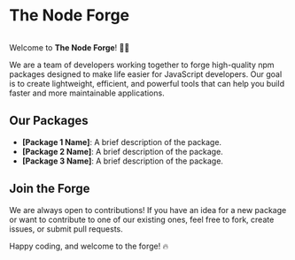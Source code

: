 # The Node Forge

  <!-- profile views -->
  <img src="https://komarev.com/ghpvc/?username=The-Node-Forge&style=flat-square&color=blue" alt=""/>
  
Welcome to **The Node Forge**! 🔨✨

We are a team of developers working together to forge high-quality npm packages designed to make life easier for JavaScript developers. Our goal is to create lightweight, efficient, and powerful tools that can help you build faster and more maintainable applications.

## Our Packages
- **[Package 1 Name]**: A brief description of the package.
- **[Package 2 Name]**: A brief description of the package.
- **[Package 3 Name]**: A brief description of the package.

## Join the Forge
We are always open to contributions! If you have an idea for a new package or want to contribute to one of our existing ones, feel free to fork, create issues, or submit pull requests.

Happy coding, and welcome to the forge! 🔥
